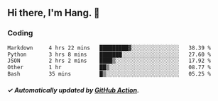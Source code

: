 ## Hi there, I'm Hang. 👋

### Coding

<!--START_SECTION:waka-->

```txt
Markdown     4 hrs 22 mins   █████████▓░░░░░░░░░░░░░░░   38.39 %
Python       3 hrs 8 mins    ███████░░░░░░░░░░░░░░░░░░   27.60 %
JSON         2 hrs 2 mins    ████▒░░░░░░░░░░░░░░░░░░░░   17.92 %
Other        1 hr            ██▒░░░░░░░░░░░░░░░░░░░░░░   08.77 %
Bash         35 mins         █▒░░░░░░░░░░░░░░░░░░░░░░░   05.25 %
```

<!--END_SECTION:waka-->

##### ✓ Automatically updated by [GitHub Action](https://github.com/huhuhang/huhuhang/actions).
